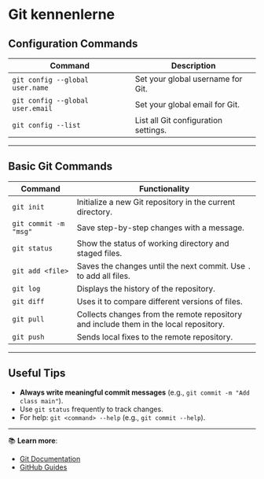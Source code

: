 # Git kennenlerne

## Configuration Commands

| Command|Description|
|--------|-----------|
| `git config --global user.name`| Set your global username for Git.|
| `git config --global user.email`| Set your global email for Git.|
| `git config --list`| List all Git configuration settings.|

---

## Basic Git Commands

| **Command** |**Functionality**|
|------------ | ----------------|
| `git init`| Initialize a new Git repository in the current directory.|
| `git commit -m "msg"`| Save step-by-step changes with a message.|
| `git status`| Show the status of working directory and staged files.|
| `git add <file>`| Saves the changes until the next commit. Use `.` to add all files.|
| `git log`| Displays the history of the repository.|
| `git diff`| Uses it to compare different versions of files.|
| `git pull`| Collects changes from the remote repository and include them in the local repository.|
| `git push`| Sends local fixes to the remote repository.|

---

## Useful Tips

- **Always write meaningful commit messages** (e.g., `git commit -m "Add class main"`).  
- Use `git status` frequently to track changes.  
- For help: `git <command> --help` (e.g., `git commit --help`).  

---

📚 **Learn more**:  

- [Git Documentation](https://git-scm.com/doc)  
- [GitHub Guides](https://guides.github.com/)
